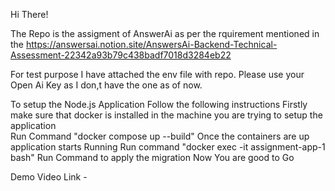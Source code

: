 Hi There!

The Repo is the assigment of AnswerAi as per the rquirement mentioned in the  https://answersai.notion.site/AnswersAi-Backend-Technical-Assessment-22342a93b79c438badf7018d3284eb22 


For test purpose I have attached the env file with repo. Please use your Open Ai Key as I don,t have the one as of now.

To setup the Node.js Application Follow the following instructions
    Firstly make sure that docker is installed in the machine you are trying to setup the application\
    Run Command "docker compose up --build"
    Once the containers are up application starts Running Run command "docker exec -it assignment-app-1 bash"
    Run Command to apply the migration
    Now You are good to Go

Demo Video Link -